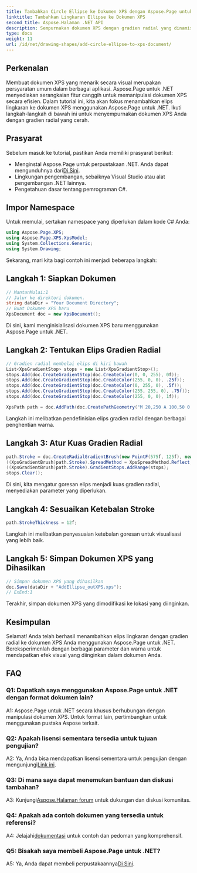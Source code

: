 ```yaml
---
title: Tambahkan Circle Ellipse ke Dokumen XPS dengan Aspose.Page untuk .NET
linktitle: Tambahkan Lingkaran Ellipse ke Dokumen XPS
second_title: Aspose.Halaman .NET API
description: Sempurnakan dokumen XPS dengan gradien radial yang dinamis menggunakan Aspose.Page untuk .NET. Ikuti panduan langkah demi langkah kami untuk efek visual yang menakjubkan.
type: docs
weight: 11
url: /id/net/drawing-shapes/add-circle-ellipse-to-xps-document/
---
```

## Perkenalan

Membuat dokumen XPS yang menarik secara visual merupakan persyaratan umum dalam berbagai aplikasi. Aspose.Page untuk .NET menyediakan serangkaian fitur canggih untuk memanipulasi dokumen XPS secara efisien. Dalam tutorial ini, kita akan fokus menambahkan elips lingkaran ke dokumen XPS menggunakan Aspose.Page untuk .NET. Ikuti langkah-langkah di bawah ini untuk menyempurnakan dokumen XPS Anda dengan gradien radial yang cerah.

## Prasyarat

Sebelum masuk ke tutorial, pastikan Anda memiliki prasyarat berikut:

-  Menginstal Aspose.Page untuk perpustakaan .NET. Anda dapat mengunduhnya dari[Di Sini](https://releases.aspose.com/page/net/).
- Lingkungan pengembangan, sebaiknya Visual Studio atau alat pengembangan .NET lainnya.
- Pengetahuan dasar tentang pemrograman C#.

## Impor Namespace

Untuk memulai, sertakan namespace yang diperlukan dalam kode C# Anda:

```csharp
using Aspose.Page.XPS;
using Aspose.Page.XPS.XpsModel;
using System.Collections.Generic;
using System.Drawing;
```

Sekarang, mari kita bagi contoh ini menjadi beberapa langkah:

## Langkah 1: Siapkan Dokumen

```csharp
// MantanMulai:1
// Jalur ke direktori dokumen.
string dataDir = "Your Document Directory";
// Buat Dokumen XPS baru
XpsDocument doc = new XpsDocument();
```

Di sini, kami menginisialisasi dokumen XPS baru menggunakan Aspose.Page untuk .NET.

## Langkah 2: Tentukan Elips Gradien Radial

```csharp
// Gradien radial membelai elips di kiri bawah
List<XpsGradientStop> stops = new List<XpsGradientStop>();
stops.Add(doc.CreateGradientStop(doc.CreateColor(0, 0, 255), 0f));
stops.Add(doc.CreateGradientStop(doc.CreateColor(255, 0, 0), .25f));
stops.Add(doc.CreateGradientStop(doc.CreateColor(0, 255, 0), .5f));
stops.Add(doc.CreateGradientStop(doc.CreateColor(255, 255, 0), .75f));
stops.Add(doc.CreateGradientStop(doc.CreateColor(255, 0, 0), 1f));

XpsPath path = doc.AddPath(doc.CreatePathGeometry("M 20,250 A 100,50 0 1 1 220,250 100,50 0 1 1 20,250"));
```

Langkah ini melibatkan pendefinisian elips gradien radial dengan berbagai penghentian warna.

## Langkah 3: Atur Kuas Gradien Radial

```csharp
path.Stroke = doc.CreateRadialGradientBrush(new PointF(575f, 125f), new PointF(575f, 100f), 75f, 50f);
((XpsGradientBrush)path.Stroke).SpreadMethod = XpsSpreadMethod.Reflect;
((XpsGradientBrush)path.Stroke).GradientStops.AddRange(stops);
stops.Clear();
```

Di sini, kita mengatur goresan elips menjadi kuas gradien radial, menyediakan parameter yang diperlukan.

## Langkah 4: Sesuaikan Ketebalan Stroke

```csharp
path.StrokeThickness = 12f;
```

Langkah ini melibatkan penyesuaian ketebalan goresan untuk visualisasi yang lebih baik.

## Langkah 5: Simpan Dokumen XPS yang Dihasilkan

```csharp
// Simpan dokumen XPS yang dihasilkan
doc.Save(dataDir + "AddEllipse_outXPS.xps");
// ExEnd:1
```

Terakhir, simpan dokumen XPS yang dimodifikasi ke lokasi yang diinginkan.

## Kesimpulan

Selamat! Anda telah berhasil menambahkan elips lingkaran dengan gradien radial ke dokumen XPS Anda menggunakan Aspose.Page untuk .NET. Bereksperimenlah dengan berbagai parameter dan warna untuk mendapatkan efek visual yang diinginkan dalam dokumen Anda.

## FAQ

### Q1: Dapatkah saya menggunakan Aspose.Page untuk .NET dengan format dokumen lain?

A1: Aspose.Page untuk .NET secara khusus berhubungan dengan manipulasi dokumen XPS. Untuk format lain, pertimbangkan untuk menggunakan pustaka Aspose terkait.

### Q2: Apakah lisensi sementara tersedia untuk tujuan pengujian?

 A2: Ya, Anda bisa mendapatkan lisensi sementara untuk pengujian dengan mengunjungi[Link ini](https://purchase.aspose.com/temporary-license/).

### Q3: Di mana saya dapat menemukan bantuan dan diskusi tambahan?

 A3: Kunjungi[Aspose.Halaman forum](https://forum.aspose.com/c/page/39) untuk dukungan dan diskusi komunitas.

### Q4: Apakah ada contoh dokumen yang tersedia untuk referensi?

 A4: Jelajahi[dokumentasi](https://reference.aspose.com/page/net/) untuk contoh dan pedoman yang komprehensif.

### Q5: Bisakah saya membeli Aspose.Page untuk .NET?

 A5: Ya, Anda dapat membeli perpustakaannya[Di Sini](https://purchase.aspose.com/buy).